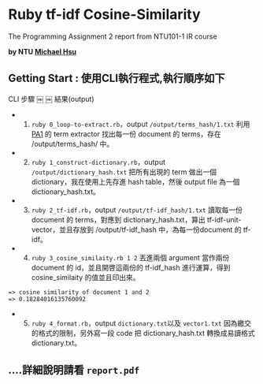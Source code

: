 # Ruby tf-idf Cosine-Similarity
The Programming Assignment 2 report from NTU101-1 IR course

**by NTU [Michael Hsu](https://www.facebook.com/evenchange4 "facebook")**

## Getting Start : 使用CLI執行程式,執行順序如下

CLI 步驟 ￼ ￼ 結果(output)

* 1. `ruby 0_loop-to-extract.rb`，output `/output/terms_hash/1.txt`
利用 [PA1](https://github.com/evenchange4/101-1_IR_PA1_extractor) 的 term extractor 找出每一份 document 的 terms，存在 /output/terms_hash/ 中。

* 2. `ruby 1_construct-dictionary.rb`，output `/output/dictionary_hash.txt`
把所有出現的 term 做出一個 dictionary，我在使用上先存進 hash table，然後 output file 為一個 dictionary_hash.txt。

* 3. `ruby 2_tf-idf.rb`，output `/output/tf-idf_hash/1.txt`
讀取每一份 document 的 terms，對應到 dictionary_hash.txt，算出 tf-idf-unit-vector，並且存放到 /output/tf-idf_hash 中，為每一份document 的 tf-idf。

* 4. `ruby 3_cosine_similaity.rb 1 2`
丟進兩個 argument 當作兩份 document 的 id，並且開啓這兩份的 tf-idf_hash 進行運算，得到 cosine_similaity 的值並且印出來。

```
=> cosine similarity of document 1 and 2
=> 0.18284016135760092
```

* 5. `ruby 4_format.rb`，output `dictionary.txt`以及 `vector1.txt`
因為繳交的格式的限制，另外寫一段 code 把 dictionary_hash.txt 轉換成易讀格式 dictionary.txt。

## ....詳細說明請看 `report.pdf`
